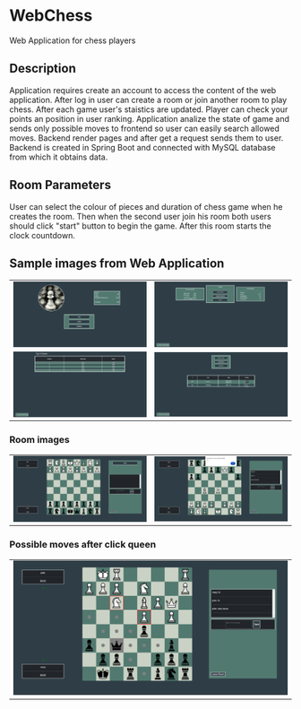 # WebChess
Web Application for chess players

## Description
Application requires create an account to access the content of the web application. After log in user can create a room or join another room to play chess. After each game user's staistics are updated. 
Player can check your points an position in user ranking. Application analize the state of game and sends only possible moves to frontend so user can easily search allowed moves. Backend render pages and after get a request sends them to user.
Backend is created in Spring Boot and connected with MySQL database from which it obtains data. 

## Room Parameters
User can select the colour of pieces and duration of chess game when he creates the room. Then when the second user join his room both users should click "start" button to begin the game.
After this room starts the clock countdown.

## Sample images from Web Application
|                                           |                                            |
| ----------------------------------------- |--------------------------------------------|
|<img src="images/main.png"> | <img src="images/profile.png"> |
|<img src="images/ranking.png"> | <img src="images/lobby.png"> |

### Room images
|                                           |                                            |
| ----------------------------------------- |--------------------------------------------|
|<img src="images/room.png"> | <img src="images/room-3.png"> |

### Possible moves after click queen
|                                           |
| ----------------------------------------- |
|<img src="images/room-2.png"> |
